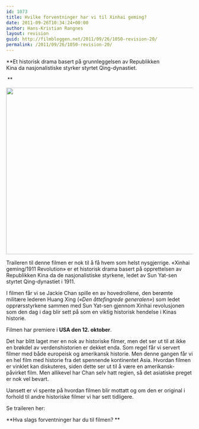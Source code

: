 ```yaml
---
id: 1073
title: Hvilke forventninger har vi til Xinhai geming?
date: 2011-09-26T10:34:24+00:00
author: Hans-Kristian Rangnes
layout: revision
guid: http://filmbloggen.net/2011/09/26/1050-revision-20/
permalink: /2011/09/26/1050-revision-20/
---
```

**Et historisk drama basert på grunnleggelsen av Republikken Kina da nasjonalistiske styrker styrtet Qing-dynastiet.  
<!--more-->

<span class="Apple-style-span" style="font-weight: normal"><strong> </strong></span>**

<a href="http://filmbloggen.net/2011/09/25/hvilke-forventninger-har-vi-til-xinhai-geming/jc/" rel="attachment wp-att-1051"><img class="alignnone size-full wp-image-1051" src="http://filmbloggen.net/wp-content/uploads//2011/09/jc.jpg" alt="" width="600" height="450" /></a>

Traileren til denne filmen er nok til å få hvem som helst nysgjerrige. &laquo;Xinhai geming/1911 Revolution&raquo; er et historisk drama basert på opprettelsen av Republikken Kina da de nasjonalistiske styrkene, ledet av Sun Yat-sen styrtet Qing-dynastiet i 1911.

I filmen får vi se Jackie Chan spille en av hovedrollene, den berømte militære lederen Huang Xing (_&laquo;Den åttefingrede generalen&raquo;_) som ledet opprørsstyrkene sammen med Sun Yat-sen gjennom Xinhai revolusjonen som den dag i dag blir sett på som en viktig historisk hendelse i Kinas historie.

Filmen har premiere i **USA den 12. oktober**.

Det har blitt laget mer en nok av historiske filmer, men det ser ut til at ikke en brøkdel av verdenshistorien er dekket enda. Som regel får vi servert filmer med både europeisk og amerikansk historie. Men denne gangen får vi en hel film med historie fra det spennende kontinentet Asia. Hvordan filmen er vinklet kan diskuteres, siden dette ser ut til å være en amerikansk- påvirket film. Men allikevel har Chan selv hatt regien, så det asiatiske preget er nok vel bevart.

Uansett er vi spente på hvordan filmen blir mottatt og om den er original i forhold til andre historiske filmer vi har sett tidligere.

Se traileren her:

<div class="video-shortcode">
</div>

**Hva slags forventninger har du til filmen? **